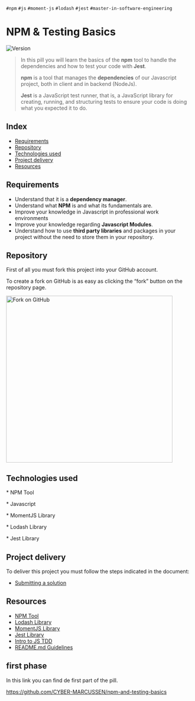 `#npm` `#js` `#moment-js` `#lodash` `#jest` `#master-in-software-engineering`

# NPM & Testing Basics <!-- omit in toc -->

<p>
  <img alt="Version" src="https://img.shields.io/badge/version-1.0-blue.svg?cacheSeconds=2592000" />
</p>

> In this pill you will learn the basics of the **npm** tool to handle the dependencies and how to test your code with **Jest**.
>
> **npm** is a tool that manages the **dependencies** of our Javascript project, both in client and in backend (NodeJs).
>
> **Jest** is a JavaScript test runner, that is, a JavaScript library for creating, running, and structuring tests to ensure your code is doing what you expected it to do.

## Index <!-- omit in toc -->

- [Requirements](#requirements)
- [Repository](#repository)
- [Technologies used](#technologies-used)
- [Project delivery](#project-delivery)
- [Resources](#resources)

## Requirements

- Understand that it is a **dependency manager**.
- Understand what **NPM** is and what its fundamentals are.
- Improve your knowledge in Javascript in professional work environments
- Improve your knowledge regarding **Javascript Modules**.
- Understand how to use **third party libraries** and packages in your project without the need to store them in your repository.

## Repository

First of all you must fork this project into your GitHub account.

To create a fork on GitHub is as easy as clicking the “fork” button on the repository page.

<img src="https://docs.github.com/assets/images/help/repository/fork_button.jpg" alt="Fork on GitHub" width='450'>

## Technologies used

\* NPM Tool

\* Javascript

\* MomentJS Library

\* Lodash Library

\* Jest Library

## Project delivery

To deliver this project you must follow the steps indicated in the document:

- [Submitting a solution](https://www.notion.so/Submitting-a-solution-524dab1a71dd4b96903f26385e24cdb6)

## Resources

- [NPM Tool](https://www.npmjs.com/)
- [Lodash Library](https://lodash.com/)
- [MomentJS Library](https://momentjs.com)
- [Jest Library](https://jestjs.io/)
- [Intro to JS TDD](https://www.youtube.com/watch?v=SbKPgaRZsxA)
- [README.md Guidelines](https://github.com/othneildrew/Best-README-Template)


## first phase 
In this link you can find de first part of the pill.

https://github.com/CYBER-MARCUSSEN/npm-and-testing-basics
